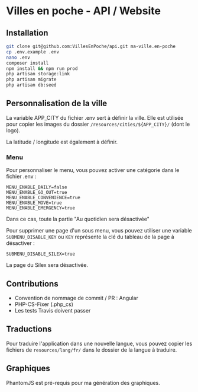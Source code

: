 Villes en poche - API / Website
=================================

## Installation

```bash
git clone git@github.com:VillesEnPoche/api.git ma-ville.en-poche
cp .env.example .env
nano .env
composer install
npm install && npm run prod
php artisan storage:link
php artisan migrate
php artisan db:seed
```

## Personnalisation de la ville

La variable APP_CITY du fichier .env sert à définir la ville.
Elle est utilisée pour copier les images du dossier `/resources/cities/${APP_CITY}/` (dont le logo).

La latitude / longitude est également à définir.

### Menu

Pour personnaliser le menu, vous pouvez activer une catégorie dans le fichier .env :

```dotenv
MENU_ENABLE_DAILY=false
MENU_ENABLE_GO_OUT=true
MENU_ENABLE_CONVENIENCE=true
MENU_ENABLE_MOVE=true
MENU_ENABLE_EMERGENCY=true
```

Dans ce cas, toute la partie "Au quotidien sera désactivée"

Pour supprimer une page d'un sous menu, vous pouvez utiliser une variable `SUBMENU_DISABLE_KEY`
ou `KEY` représente la clé du tableau de la page à désactiver :

```dotenv
SUBMENU_DISABLE_SILEX=true
```

La page du Silex sera désactivée.


## Contributions

- Convention de nommage de commit / PR : Angular
- PHP-CS-Fixer (.php_cs)
- Les tests Travis doivent passer

## Traductions

Pour traduire l'application dans une nouvelle langue, vous pouvez copier les fichiers de `resources/lang/fr/` dans le dossier de la langue à traduire.

## Graphiques

PhantomJS est pré-requis pour ma génération des graphiques.